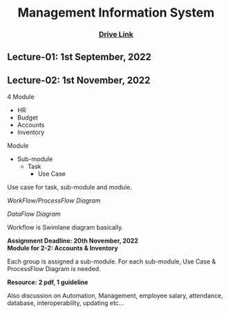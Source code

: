 <h1 align="center">Management Information System</h1>
<h3 align="center"> <a href="https://drive.google.com/drive/u/0/folders/1jcusy_T8WfoXjz8Ht8TgZFulxUL2pdnT" title="Drive Link of MIS"><ins>Drive Link</ins></a> </h3>

<h2>Lecture-01: 1st September, 2022</h2>

<h2>Lecture-02: 1st November, 2022</h2>

4 Module
- HR
- Budget
- Accounts
- Inventory

Module
- Sub-module
   - Task
      - Use Case

Use case for task, sub-module and module.

*WorkFlow/ProcessFlow Diagram*

*DataFlow Diagram*

Workflow is Swimlane diagram basically.

<b>Assignment Deadline: 20th November, 2022<br>Module for 2-2: Accounts & Inventory</b>

Each group is assigned a sub-module. For each sub-module, Use Case & ProcessFlow Diagram is needed.

**Resource: 2 pdf, 1 guideline**

Also discussion on Automation, Management, employee salary, attendance, database, interoperability, updating etc...